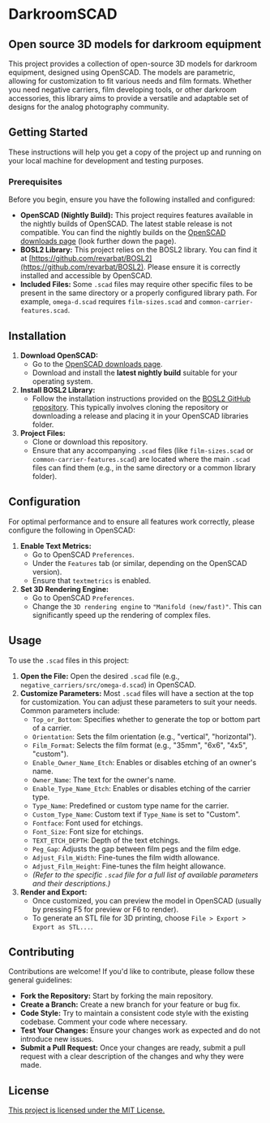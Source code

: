 # DarkroomSCAD

## Open source 3D models for darkroom equipment

This project provides a collection of open-source 3D models for darkroom equipment, designed using OpenSCAD. The models are parametric, allowing for customization to fit various needs and film formats. Whether you need negative carriers, film developing tools, or other darkroom accessories, this library aims to provide a versatile and adaptable set of designs for the analog photography community.

## Getting Started

These instructions will help you get a copy of the project up and running on your local machine for development and testing purposes.

### Prerequisites

Before you begin, ensure you have the following installed and configured:

- **OpenSCAD (Nightly Build):** This project requires features available in the nightly builds of OpenSCAD. The latest stable release is not compatible. You can find the nightly builds on the [OpenSCAD downloads page](https://openscad.org/downloads.html) (look further down the page).
- **BOSL2 Library:** This project relies on the BOSL2 library. You can find it at [https://github.com/revarbat/BOSL2](https://github.com/revarbat/BOSL2). Please ensure it is correctly installed and accessible by OpenSCAD.
- **Included Files:** Some `.scad` files may require other specific files to be present in the same directory or a properly configured library path. For example, `omega-d.scad` requires `film-sizes.scad` and `common-carrier-features.scad`.

## Installation

1.  **Download OpenSCAD:**
    - Go to the [OpenSCAD downloads page](https://openscad.org/downloads.html).
    - Download and install the **latest nightly build** suitable for your operating system.
2.  **Install BOSL2 Library:**
    - Follow the installation instructions provided on the [BOSL2 GitHub repository](https://github.com/revarbat/BOSL2). This typically involves cloning the repository or downloading a release and placing it in your OpenSCAD libraries folder.
3.  **Project Files:**
    - Clone or download this repository.
    - Ensure that any accompanying `.scad` files (like `film-sizes.scad` or `common-carrier-features.scad`) are located where the main `.scad` files can find them (e.g., in the same directory or a common library folder).

## Configuration

For optimal performance and to ensure all features work correctly, please configure the following in OpenSCAD:

1.  **Enable Text Metrics:**
    - Go to OpenSCAD `Preferences`.
    - Under the `Features` tab (or similar, depending on the OpenSCAD version).
    - Ensure that `textmetrics` is enabled.
2.  **Set 3D Rendering Engine:**
    - Go to OpenSCAD `Preferences`.
    - Change the `3D rendering engine` to `"Manifold (new/fast)"`. This can significantly speed up the rendering of complex files.

## Usage

To use the `.scad` files in this project:

1.  **Open the File:** Open the desired `.scad` file (e.g., `negative_carriers/src/omega-d.scad`) in OpenSCAD.
2.  **Customize Parameters:** Most `.scad` files will have a section at the top for customization. You can adjust these parameters to suit your needs. Common parameters include:
    - `Top_or_Bottom`: Specifies whether to generate the top or bottom part of a carrier.
    - `Orientation`: Sets the film orientation (e.g., "vertical", "horizontal").
    - `Film_Format`: Selects the film format (e.g., "35mm", "6x6", "4x5", "custom").
    - `Enable_Owner_Name_Etch`: Enables or disables etching of an owner's name.
    - `Owner_Name`: The text for the owner's name.
    - `Enable_Type_Name_Etch`: Enables or disables etching of the carrier type.
    - `Type_Name`: Predefined or custom type name for the carrier.
    - `Custom_Type_Name`: Custom text if `Type_Name` is set to "Custom".
    - `Fontface`: Font used for etchings.
    - `Font_Size`: Font size for etchings.
    - `TEXT_ETCH_DEPTH`: Depth of the text etchings.
    - `Peg_Gap`: Adjusts the gap between film pegs and the film edge.
    - `Adjust_Film_Width`: Fine-tunes the film width allowance.
    - `Adjust_Film_Height`: Fine-tunes the film height allowance.
    - _(Refer to the specific `.scad` file for a full list of available parameters and their descriptions.)_
3.  **Render and Export:**
    - Once customized, you can preview the model in OpenSCAD (usually by pressing F5 for preview or F6 to render).
    - To generate an STL file for 3D printing, choose `File > Export > Export as STL...`.

## Contributing

Contributions are welcome! If you'd like to contribute, please follow these general guidelines:

- **Fork the Repository:** Start by forking the main repository.
- **Create a Branch:** Create a new branch for your feature or bug fix.
- **Code Style:** Try to maintain a consistent code style with the existing codebase. Comment your code where necessary.
- **Test Your Changes:** Ensure your changes work as expected and do not introduce new issues.
- **Submit a Pull Request:** Once your changes are ready, submit a pull request with a clear description of the changes and why they were made.

## License

[This project is licensed under the MIT License.](LICENSE)
